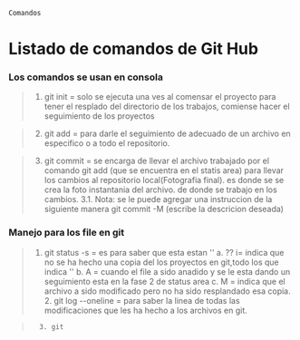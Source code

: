 `Comandos`
# <h1 class=center> **Listado de comandos de Git Hub**</h1>

### Los comandos se usan en consola 


>   1. git init = solo se ejecuta una ves al comensar el proyecto para tener el resplado del directorio de los trabajos, comiense hacer el seguimiento de los proyectos   

>    2. git add = para darle el seguimiento de adecuado de un archivo en especifico o a todo el repositorio. 
    
>   3. git commit = se encarga de llevar el archivo trabajado por el comando git add (que se encuentra en el statis area) para llevar los cambios al repositorio local(Fotografia final). es donde se se crea la foto instantania del archivo. de donde se trabajo en los cambios. 
    3.1. Nota: se le puede agregar una instruccion de la siguiente manera git commit -M (escribe la descricion deseada)



### Manejo para los file en git ###


>    1. git status -s = es para saber que esta estan '\'
        a. ?? i= indica que no se ha hecho una copia del los proyectos en git,todo los que indica '\' b. A = cuando el file a sido anadido y se le esta dando un seguimiento esta en la fase 2 de status area 
        c. M = indica que el archivo a sido modificado pero no ha sido resplandado esa copia. 
        2. git log --oneline = para saber la linea de todas las modificaciones que les ha hecho a los archivos en git.
        
>       3. git 
        